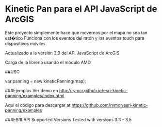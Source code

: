 Kinetic Pan para el API JavaScript de ArcGIS
=============

Este proyecto simplemente hace que movernos por el mapa no sea tan est�tico
Funciona con los eventos del ratón y los eventos touch para dispositivos móviles.

Actualizado a la versión 3.9 del API JavaScript de ArcGIS

Carga de la librería usando el módulo AMD 

##USO

var panning = new kineticPanning(map);

###Ejemplos
Ver demo en  http://rymor.github.io/esri-kinetic-panning/examples/index.html

Aquí el código para descargar at https://github.com/rymor/esri-kinetic-panning/examples

###ESRI API Supported Versions
Tested with versions 3.3 - 3.5
